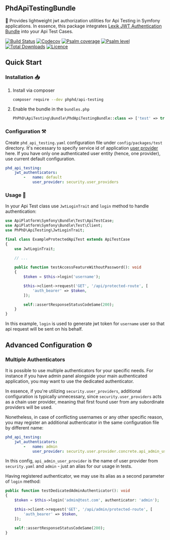 PhdApiTestingBundle
--------------------

🧰 Provides lightweight jwt authorization utilities for Api Testing in Symfony applications. In essence, this package
integrates [Lexik JWT Authentication Bundle](https://github.com/lexik/LexikJWTAuthenticationBundle) into your Api Test
Cases.

[![Build Status](https://img.shields.io/github/actions/workflow/status/phphd/api-testing/ci.yaml?branch=main)](https://github.com/phphd/api-testing/actions?query=branch%3Amain)
[![Codecov](https://codecov.io/gh/phphd/api-testing/graph/badge.svg?token=GZRXWYT55Z)](https://codecov.io/gh/phphd/api-testing)
[![Psalm coverage](https://shepherd.dev/github/phphd/api-testing/coverage.svg)](https://shepherd.dev/github/phphd/api-testing)
[![Psalm level](https://shepherd.dev/github/phphd/api-testing/level.svg)](https://shepherd.dev/github/phphd/api-testing)
[![Total Downloads](https://img.shields.io/packagist/dt/phphd/api-testing.svg?style=flat-square)](https://packagist.org/packages/phphd/api-testing)
[![Licence](https://img.shields.io/github/license/phphd/api-testing.svg)](https://github.com/phphd/api-testing/blob/main/LICENSE)

## Quick Start

### Installation 📥

1. Install via composer

    ```sh
    composer require --dev phphd/api-testing
    ```

2. Enable the bundle in the `bundles.php`

    ```php
    PhPhD\ApiTesting\Bundle\PhdApiTestingBundle::class => ['test' => true],
    ```

### Configuration ⚒️

Create `phd_api_testing.yaml` configuration file under `config/packages/test` directory. It's necessary to specify
service id of application [user provider](https://symfony.com/doc/current/security/user_providers.html) here. If you
have only one authenticated user entity (hence, one provider), use current default configuration.

```yaml
phd_api_testing:
    jwt_authenticators:
        -   name: default
            user_provider: security.user_providers
```

### Usage 🚀

In your Api Test class use `JwtLoginTrait` and `login` method to handle authentication:

```php
use ApiPlatform\Symfony\Bundle\Test\ApiTestCase;
use ApiPlatform\Symfony\Bundle\Test\Client;
use PhPhD\ApiTesting\JwtLoginTrait;

final class ExampleProtectedApiTest extends ApiTestCase
{
    use JwtLoginTrait;
    
    // ...

    public function testAccessFeatureWithoutPassword(): void
    {
        $token = $this->login('username');

        $this->client->request('GET', '/api/protected-route', [
            'auth_bearer' => $token,
        ]);

        self::assertResponseStatusCodeSame(200);
    }
}
```

In this example, `login` is used to generate jwt token for `username` user so that api request will be sent on his
behalf.

## Advanced Configuration ⚙️

### Multiple Authenticators

It is possible to use multiple authenticators for your specific needs. For instance if you have admin panel alongside
your main authenticated application, you may want to use the dedicated authenticator.

In essence, if you're utilizing `security.user_providers`, additional configuration is typically unnecessary,
since `security.user_providers` acts as a chain user provider, meaning that first found user from any subordinate
providers will be used.

Nonetheless, in case of conflicting usernames or any other specific reason, you may register an additional authenticator
in the same configuration file by different name:

```yaml
phd_api_testing:
    jwt_authenticators:
        -   name: admin
            user_provider: security.user.provider.concrete.api_admin_user_provider
```

In this config, `api_admin_user_provider` is the name of user provider from `security.yaml` and `admin` - just an alias
for our usage in tests.

Having registered authenticator, we may use its alias as a second parameter of `login` method:

```php
public function testDedicatedAdminAuthenticator(): void
{
    $token = $this->login('admin@test.com', authenticator: 'admin');

    $this->client->request('GET', '/api/admin/protected-route', [
        'auth_bearer' => $token,
    ]);

    self::assertResponseStatusCodeSame(200);
}
```
